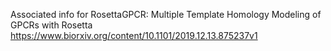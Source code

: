 Associated info for RosettaGPCR: Multiple Template Homology Modeling of GPCRs with Rosetta
https://www.biorxiv.org/content/10.1101/2019.12.13.875237v1
